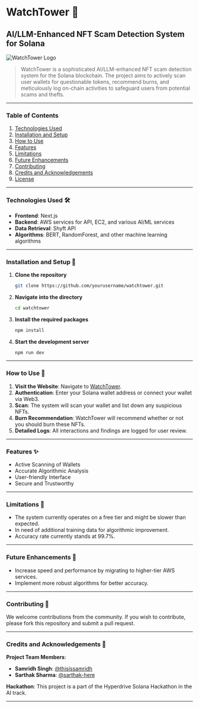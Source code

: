 # WatchTower 🏰

## AI/LLM-Enhanced NFT Scam Detection System for Solana

![WatchTower Logo](http://res.cloudinary.com/dgvnuwspr/image/upload/v1696002668/Grants%20Dashboard/recZI3h9meXVRsYHL.png)

> WatchTower is a sophisticated AI/LLM-enhanced NFT scam detection system for the Solana blockchain. The project aims to actively scan user wallets for questionable tokens, recommend burns, and meticulously log on-chain activities to safeguard users from potential scams and thefts.

---

### Table of Contents

1. [Technologies Used](#technologies-used)
2. [Installation and Setup](#installation-and-setup)
3. [How to Use](#how-to-use)
4. [Features](#features)
5. [Limitations](#limitations)
6. [Future Enhancements](#future-enhancements)
7. [Contributing](#contributing)
8. [Credits and Acknowledgements](#credits-and-acknowledgements)
9. [License](#license)

---

### Technologies Used 🛠️

- **Frontend**: Next.js
- **Backend**: AWS services for API, EC2, and various AI/ML services
- **Data Retrieval**: Shyft API
- **Algorithms**: BERT, RandomForest, and other machine learning algorithms

---

### Installation and Setup 🚀

1. **Clone the repository**
    ```bash
    git clone https://github.com/yourusername/watchtower.git
    ```
  
2. **Navigate into the directory**
    ```bash
    cd watchtower
    ```

3. **Install the required packages**
    ```bash
    npm install
    ```

4. **Start the development server**
    ```bash
    npm run dev
    ```

---

### How to Use 🤔

1. **Visit the Website**: Navigate to [WatchTower](#).
2. **Authentication**: Enter your Solana wallet address or connect your wallet via Web3.
3. **Scan**: The system will scan your wallet and list down any suspicious NFTs.
4. **Burn Recommendation**: WatchTower will recommend whether or not you should burn these NFTs.
5. **Detailed Logs**: All interactions and findings are logged for user review.

---

### Features ✨

- Active Scanning of Wallets
- Accurate Algorithmic Analysis
- User-friendly Interface
- Secure and Trustworthy

---

### Limitations 🚧

- The system currently operates on a free tier and might be slower than expected.
- In need of additional training data for algorithmic improvement.
- Accuracy rate currently stands at 99.7%.

---

### Future Enhancements 🌈

- Increase speed and performance by migrating to higher-tier AWS services.
- Implement more robust algorithms for better accuracy.

---

### Contributing 🤝

We welcome contributions from the community. If you wish to contribute, please fork this repository and submit a pull request.

---

### Credits and Acknowledgements 🙏

**Project Team Members**:
- **Samridh Singh**: [@thisissamridh](https://github.com/thisissamridh)
- **Sarthak Sharma**: [@sarthak-here](https://github.com/sarthak-here)

**Hackathon**: This project is a part of the Hyperdrive Solana Hackathon in the AI track.

---
